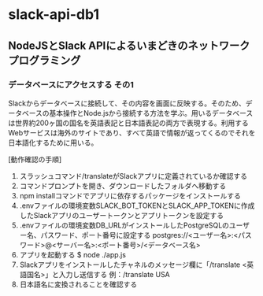 # slack-api-db1

## NodeJSとSlack APIによるいまどきのネットワークプログラミング

### データベースにアクセスする その1

Slackからデータベースに接続して、その内容を画面に反映する。そのため、データベースの基本操作とNode.jsから接続する方法を学ぶ。用いるデータベースは世界約200ヶ国の国名を英語表記と日本語表記の両方で表現する。利用するWebサービスは海外のサイトであり、すべて英語で情報が返ってくるのでそれを日本語化するために用いる。

[動作確認の手順]

1. スラッシュコマンド/translateがSlackアプリに定義されているか確認する
1. コマンドプロンプトを開き、ダウンロードしたフォルダへ移動する
1. npm installコマンドでアプリに依存するパッケージをインストールする
1. .envファイルの環境変数SLACK_BOT_TOKENとSLACK_APP_TOKENに作成したSlackアプリのユーザートークンとアプリトークンを設定する
1. .envファイルの環境変数DB_URLがインストールしたPostgreSQLのユーザー名、パスワード、ポート番号に設定する
    postgres://<ユーザー名>:<パスワード>@<サーバー名>:<ポート番号>/<データベース名>
1. アプリを起動する
    $ node ./app.js
1. Slackアプリをインストールしたチャネルのメッセージ欄に「/translate <英語国名>」と入力し送信する
    例：/translate USA
1. 日本語名に変換されることを確認する
